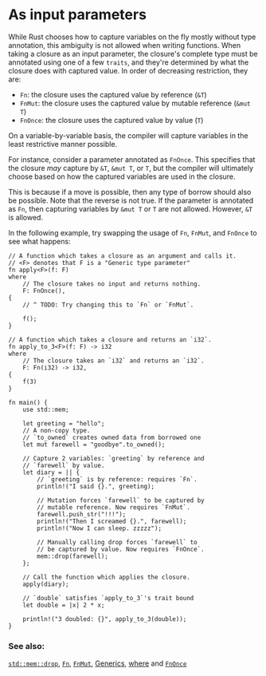 # As input parameters

While Rust chooses how to capture variables on the fly mostly without type
annotation, this ambiguity is not allowed when writing functions. When taking a
closure as an input parameter, the closure's complete type must be annotated
using one of a few `traits`, and they're determined by what the closure does
with captured value. In order of decreasing restriction, they are:

- `Fn`: the closure uses the captured value by reference (`&T`)
- `FnMut`: the closure uses the captured value by mutable reference (`&mut T`)
- `FnOnce`: the closure uses the captured value by value (`T`)

On a variable-by-variable basis, the compiler will capture variables in the
least restrictive manner possible.

For instance, consider a parameter annotated as `FnOnce`. This specifies that
the closure *may* capture by `&T`, `&mut T`, or `T`, but the compiler will
ultimately choose based on how the captured variables are used in the closure.

This is because if a move is possible, then any type of borrow should also be
possible. Note that the reverse is not true. If the parameter is annotated as
`Fn`, then capturing variables by `&mut T` or `T` are not allowed. However, `&T`
is allowed.

In the following example, try swapping the usage of `Fn`, `FnMut`, and `FnOnce`
to see what happens:

```rust,editable
// A function which takes a closure as an argument and calls it.
// <F> denotes that F is a "Generic type parameter"
fn apply<F>(f: F)
where
    // The closure takes no input and returns nothing.
    F: FnOnce(),
{
    // ^ TODO: Try changing this to `Fn` or `FnMut`.

    f();
}

// A function which takes a closure and returns an `i32`.
fn apply_to_3<F>(f: F) -> i32
where
    // The closure takes an `i32` and returns an `i32`.
    F: Fn(i32) -> i32,
{
    f(3)
}

fn main() {
    use std::mem;

    let greeting = "hello";
    // A non-copy type.
    // `to_owned` creates owned data from borrowed one
    let mut farewell = "goodbye".to_owned();

    // Capture 2 variables: `greeting` by reference and
    // `farewell` by value.
    let diary = || {
        // `greeting` is by reference: requires `Fn`.
        println!("I said {}.", greeting);

        // Mutation forces `farewell` to be captured by
        // mutable reference. Now requires `FnMut`.
        farewell.push_str("!!!");
        println!("Then I screamed {}.", farewell);
        println!("Now I can sleep. zzzzz");

        // Manually calling drop forces `farewell` to
        // be captured by value. Now requires `FnOnce`.
        mem::drop(farewell);
    };

    // Call the function which applies the closure.
    apply(diary);

    // `double` satisfies `apply_to_3`'s trait bound
    let double = |x| 2 * x;

    println!("3 doubled: {}", apply_to_3(double));
}
```

### See also:

[`std::mem::drop`][drop], [`Fn`][fn], [`FnMut`][fnmut], [Generics][generics],
[where][where] and [`FnOnce`][fnonce]

[drop]: https://doc.rust-lang.org/std/mem/fn.drop.html
[fn]: https://doc.rust-lang.org/std/ops/trait.Fn.html
[fnmut]: https://doc.rust-lang.org/std/ops/trait.FnMut.html
[fnonce]: https://doc.rust-lang.org/std/ops/trait.FnOnce.html
[generics]: ../../generics.md
[where]: ../../generics/where.md
